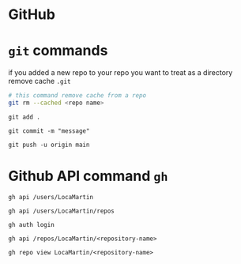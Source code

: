 # GitHub

# `git` commands

if you added a new repo to your repo you want to treat as a directory remove cache `.git`
```bash
# this command remove cache from a repo
git rm --cached <repo name>
```
```
git add .
```
```
git commit -m "message"
```
```
git push -u origin main
```

# Github API command `gh`

```
gh api /users/LocaMartin
```
```
gh api /users/LocaMartin/repos
```
```
gh auth login
```
```
gh api /repos/LocaMartin/<repository-name>
```
```
gh repo view LocaMartin/<repository-name>
```